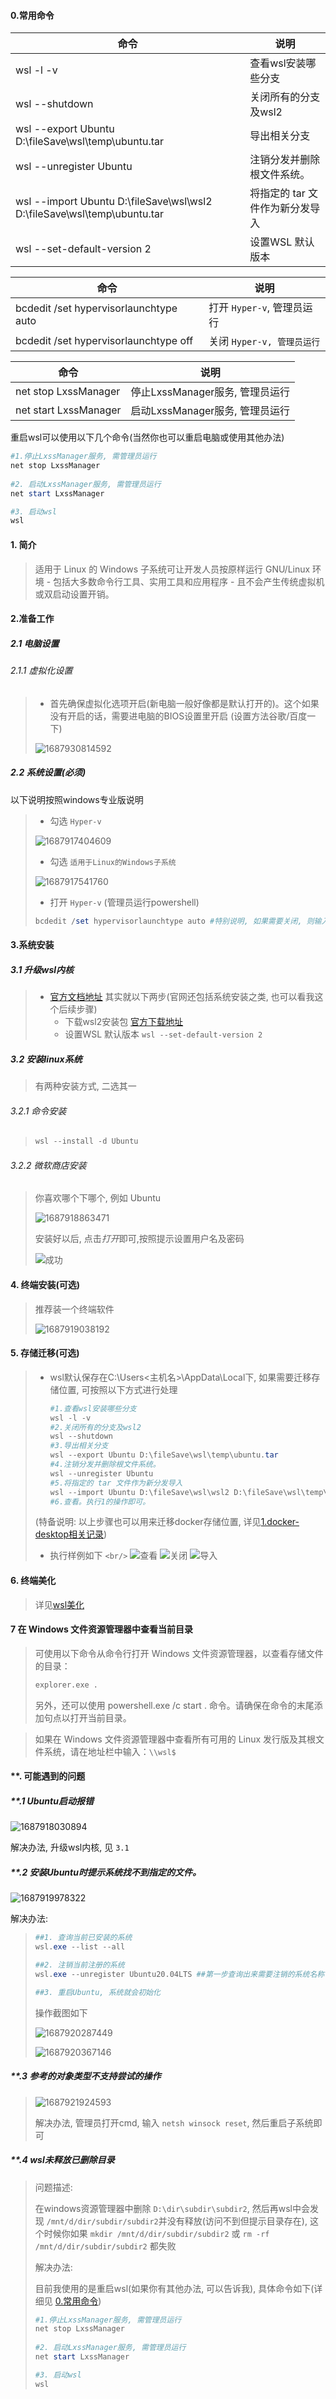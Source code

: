 #### 0.常用命令

| 命令                                                                     | 说明                            |
| ------------------------------------------------------------------------ | ------------------------------- |
| wsl -l -v                                                                | 查看wsl安装哪些分支             |
| wsl --shutdown                                                           | 关闭所有的分支及wsl2            |
| wsl --export Ubuntu D:\fileSave\wsl\temp\ubuntu.tar                      | 导出相关分支                    |
| wsl --unregister Ubuntu                                                  | 注销分发并删除根文件系统。      |
| wsl --import Ubuntu D:\fileSave\wsl\wsl2 D:\fileSave\wsl\temp\ubuntu.tar | 将指定的 tar 文件作为新分发导入 |
| wsl --set-default-version 2                                              | 设置WSL 默认版本                |

| 命令                                   | 说明                         |
| -------------------------------------- | ---------------------------- |
| bcdedit /set hypervisorlaunchtype auto | 打开 `Hyper-v`, 管理员运行 |
| bcdedit /set hypervisorlaunchtype off  | 关闭 `Hyper-v, 管理员运行` |

| 命令                  | 说明                            |
| --------------------- | ------------------------------- |
| net stop LxssManager  | 停止LxssManager服务, 管理员运行 |
| net start LxssManager | 启动LxssManager服务, 管理员运行 |

重启wsl可以使用以下几个命令(当然你也可以重启电脑或使用其他办法)

```powershell
#1.停止LxssManager服务, 需管理员运行
net stop LxssManager  
 
#2. 启动LxssManager服务, 需管理员运行
net start LxssManager 

#3. 启动wsl
wsl
```

#### 1. 简介

> 适用于 Linux 的 Windows 子系统可让开发人员按原样运行 GNU/Linux 环境 - 包括大多数命令行工具、实用工具和应用程序 - 且不会产生传统虚拟机或双启动设置开销。

#### 2.准备工作

##### 2.1 电脑设置

###### 2.1.1 虚拟化设置

> - 首先确保虚拟化选项开启(新电脑一般好像都是默认打开的)。这个如果没有开启的话，需要进电脑的BIOS设置里开启 (设置方法谷歌/百度一下)
>
> ![1687930814592](./image/1.wsl/1任务管理器.png)

##### 2.2 系统设置(必须)

以下说明按照windows专业版说明

> - 勾选 `Hyper-v`
>
> ![1687917404609](./image/1.wsl/2Hyper-v.png)
>
> - 勾选 `适用于Linux的Windows子系统`
>
> ![1687917541760](./image/1.wsl/3适用于Linux的Windows子系统.png)
>
> - 打开 `Hyper-v` (管理员运行powershell)
>
> ```powershell
> bcdedit /set hypervisorlaunchtype auto #特别说明, 如果需要关闭, 则输入  bcdedit /set hypervisorlaunchtype off
> ```

#### 3.系统安装

##### 3.1 升级wsl内核

> - [官方文档地址](https://learn.microsoft.com/en-us/windows/wsl/install-manual#step-4---download-the-linux-kernel-update-package) 其实就以下两步(官网还包括系统安装之类, 也可以看我这个后续步骤)
>   - 下载wsl2安装包 [官方下载地址](https://wslstorestorage.blob.core.windows.net/wslblob/wsl_update_x64.msi)
>   - 设置WSL 默认版本  `wsl --set-default-version 2`

##### 3.2 安装linux系统

> 有两种安装方式, 二选其一

###### 3.2.1 命令安装

> ```powershell
> wsl --install -d Ubuntu
> ```

###### 3.2.2 微软商店安装

> 你喜欢哪个下哪个, 例如 Ubuntu
>
> ![1687918863471](./image/1.wsl/4微软商店Ubuntu下载.png)
>
> 安装好以后, 点击*打开*即可,按照提示设置用户名及密码
>
> ![成功](./image/1.wsl/e2_r_成功截图.png)

#### 4. 终端安装(可选)

> 推荐装一个终端软件
>
> ![1687919038192](./image/1.wsl/5终端软件.png)

#### 5. 存储迁移(可选)

> - wsl默认保存在C:\Users\<主机名>\AppData\Local下, 如果需要迁移存储位置, 可按照以下方式进行处理
>   ```powershell
>   #1.查看wsl安装哪些分支
>   wsl -l -v
>   #2.关闭所有的分支及wsl2
>   wsl --shutdown
>   #3.导出相关分支
>   wsl --export Ubuntu D:\fileSave\wsl\temp\ubuntu.tar
>   #4.注销分发并删除根文件系统。
>   wsl --unregister Ubuntu
>   #5.将指定的 tar 文件作为新分发导入
>   wsl --import Ubuntu D:\fileSave\wsl\wsl2 D:\fileSave\wsl\temp\ubuntu.tar
>   #6.查看。执行1的操作即可。
>   ```
>
> (特备说明: 以上步骤也可以用来迁移docker存储位置, 详见[1.docker-desktop相关记录](../docker-desktop%E7%9B%B8%E5%85%B3%E8%AF%B4%E6%98%8E/1.docker-desktop%E7%9B%B8%E5%85%B3%E8%AE%B0%E5%BD%95.md))
>
> - 执行样例如下 `<br/>`
>   ![查看](./image/1.wsl/6查看wsl安装哪些分支.png)
>   ![关闭](./image/1.wsl/7关闭所有的分支及wsl2.png)
>   ![导入](./image/1.wsl/8导出注销及导入.png)

#### 6. 终端美化

> 详见[wsl美化](../windows-terminal/5.wsl%E7%BE%8E%E5%8C%96.md)

#### 7 在 Windows 文件资源管理器中查看当前目录

> 可使用以下命令从命令行打开 Windows 文件资源管理器，以查看存储文件的目录：
>
> ```bash
> explorer.exe .
> ```
>
> 另外，还可以使用 powershell.exe /c start . 命令。请确保在命令的末尾添加句点以打开当前目录。

> 如果在 Windows 文件资源管理器中查看所有可用的 Linux 发行版及其根文件系统，请在地址栏中输入：`\\wsl$`

#### **. 可能遇到的问题

##### **.1 Ubuntu启动报错

![1687918030894](./image/1.wsl/e1_Ubuntu启动Error.png)

解决办法, 升级wsl内核, 见 `3.1`

##### **.2 安装Ubuntu时提示系统找不到指定的文件。

![1687919978322](./image/1.wsl/e2_系统找不到指定的文件.png)

解决办法:

> ```powershell
> ##1. 查询当前已安装的系统
> wsl.exe --list --all
>
> ##2. 注销当前注册的系统  
> wsl.exe --unregister Ubuntu20.04LTS ##第一步查询出来需要注销的系统名称
>
> ##3. 重启Ubuntu, 系统就会初始化
> ```
>
> 操作截图如下
>
> ![1687920287449](./image/1.wsl/e2_a_卸载子系统.png)
>
> ![1687920367146](./image/1.wsl/e2_r_成功截图.png)

##### **.3 参考的对象类型不支持尝试的操作

> ![1687921924593](./image/1.wsl/e3_参考的对象类型不支持尝试的操作.png)
>
> 解决办法, 管理员打开cmd, 输入 `netsh winsock reset`, 然后重启子系统即可

##### **.4 wsl未释放已删除目录

> 问题描述:
>
> 在windows资源管理器中删除 `D:\dir\subdir\subdir2`, 然后再wsl中会发现 `/mnt/d/dir/subdir/subdir2`并没有释放(访问不到但提示目录存在), 这个时候你如果 `mkdir /mnt/d/dir/subdir/subdir2` 或 `rm -rf /mnt/d/dir/subdir/subdir2` 都失败
>
> 解决办法:
>
> 目前我使用的是重启wsl(如果你有其他办法, 可以告诉我), 具体命令如下(详细见 [0.常用命令](#0常用命令))
>
> ```powershell
> #1.停止LxssManager服务, 需管理员运行
> net stop LxssManager  
>  
> #2. 启动LxssManager服务, 需管理员运行
> net start LxssManager 
>
> #3. 启动wsl
> wsl
> ```
